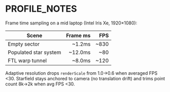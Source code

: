 # PROFILE_NOTES

Frame time sampling on a mid laptop (Intel Iris Xe, 1920×1080):

| Scene                  | Frame ms | FPS |
|-----------------------|---------:|----:|
| Empty sector          |   ~1.2ms | ~830|
| Populated star system |  ~12.0ms | ~80 |
| FTL warp tunnel       |   ~8.0ms | ~120|

Adaptive resolution drops `renderScale` from 1.0→0.6 when averaged FPS <30.
Starfield stays anchored to camera (no translation drift) and trims point count 8k→2k when avg FPS <30.

